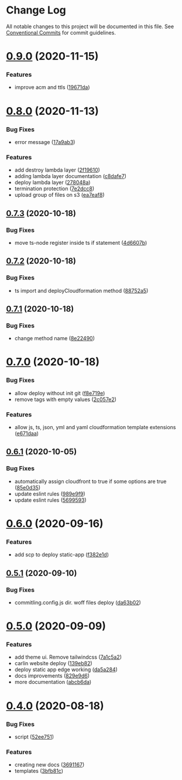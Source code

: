 # Change Log

All notable changes to this project will be documented in this file.
See [Conventional Commits](https://conventionalcommits.org) for commit guidelines.

# [0.9.0](https://github.com/ttoss/carlin/compare/v0.8.0...v0.9.0) (2020-11-15)


### Features

* improve acm and ttls ([19671da](https://github.com/ttoss/carlin/commit/19671daed5c093c4e42af640a9c8c95912fcf4e5))





# [0.8.0](https://github.com/ttoss/carlin/compare/v0.7.3...v0.8.0) (2020-11-13)


### Bug Fixes

* error message ([17a9ab3](https://github.com/ttoss/carlin/commit/17a9ab384d30c0e7b3294308ee93addcbc671f3b))


### Features

* add destroy lambda layer ([2f19610](https://github.com/ttoss/carlin/commit/2f19610c9c2dbb068916cf5c6700a7c3ce0157d2))
* adding lambda layer documentation ([c8dafe7](https://github.com/ttoss/carlin/commit/c8dafe724972ae3e441aaf3113fe5baf21d4e24c))
* deploy lambda layer ([278048a](https://github.com/ttoss/carlin/commit/278048aa3db1fc13c4344503f4b9a2710fdf66a3))
* termination protection ([7e2dcc8](https://github.com/ttoss/carlin/commit/7e2dcc840812858d0b033250a993a77d4cc2a15c))
* upload group of files on s3 ([ea7eaf8](https://github.com/ttoss/carlin/commit/ea7eaf8993467d111211b281f59b152c13028c12))





## [0.7.3](https://github.com/ttoss/carlin/compare/v0.7.2...v0.7.3) (2020-10-18)


### Bug Fixes

* move ts-node register inside ts if statement ([4d6607b](https://github.com/ttoss/carlin/commit/4d6607b8312d5c449e55a3fbcf47d8b94641df6d))





## [0.7.2](https://github.com/ttoss/carlin/compare/v0.7.1...v0.7.2) (2020-10-18)


### Bug Fixes

* ts import and deployCloudformation method ([88752a5](https://github.com/ttoss/carlin/commit/88752a52d2874b1718233e589a00bf25d3c05680))





## [0.7.1](https://github.com/ttoss/carlin/compare/v0.7.0...v0.7.1) (2020-10-18)

### Bug Fixes

- change method name ([8e22490](https://github.com/ttoss/carlin/commit/8e22490c979b9cb9005b7ce2efac4012dd809438))

# [0.7.0](https://github.com/ttoss/carlin/compare/v0.6.1...v0.7.0) (2020-10-18)

### Bug Fixes

- allow deploy without init git ([f8e719e](https://github.com/ttoss/carlin/commit/f8e719ea3cc478b234c6c3b50adb21660adea41d))
- remove tags with empty values ([2c057e2](https://github.com/ttoss/carlin/commit/2c057e2dc5cf27da1c9beca5b357bcf71205187c))

### Features

- allow js, ts, json, yml and yaml cloudformation template extensions ([e671daa](https://github.com/ttoss/carlin/commit/e671daa2b6fc2508a52db28d4cb1f90a49d04166))

## [0.6.1](https://github.com/ttoss/carlin/compare/v0.6.0...v0.6.1) (2020-10-05)

### Bug Fixes

- automatically assign cloudfront to true if some options are true ([85e0d35](https://github.com/ttoss/carlin/commit/85e0d35a38a4a86b4ae453dcc1c51c2e9c4fe399))
- update eslint rules ([989e9f9](https://github.com/ttoss/carlin/commit/989e9f9e10c1c864b2b341103e973d0acf543d1c))
- update eslint rules ([5699593](https://github.com/ttoss/carlin/commit/56995937a859148d282379f2dadf909325dacf13))

# [0.6.0](https://github.com/ttoss/carlin/compare/v0.5.1...v0.6.0) (2020-09-16)

### Features

- add scp to deploy static-app ([f382e1d](https://github.com/ttoss/carlin/commit/f382e1d4a1e9f64e8cd90ce3fe8d79b00915544d))

## [0.5.1](https://github.com/ttoss/carlin/compare/v0.5.0...v0.5.1) (2020-09-10)

### Bug Fixes

- commitling.config.js dir. woff files deploy ([da63b02](https://github.com/ttoss/carlin/commit/da63b026b466e454509273d07e5a9d7e8286f424))

# [0.5.0](https://github.com/ttoss/carlin/compare/v0.4.0...v0.5.0) (2020-09-09)

### Features

- add theme ui. Remove tailwindcss ([7a1c5a2](https://github.com/ttoss/carlin/commit/7a1c5a27d8bc2d43a98b28b1512a6ca783485f75))
- carlin website deploy ([139eb82](https://github.com/ttoss/carlin/commit/139eb82337286c12e6d0717914905538ea5c34a0))
- deploy static app edge working ([da5a284](https://github.com/ttoss/carlin/commit/da5a284731d47e3b12f90e45abe9be90933a4c88))
- docs improvements ([829e9d6](https://github.com/ttoss/carlin/commit/829e9d6ad48111a35be6350f44e09fcfc06837c5))
- more documentation ([abcb6da](https://github.com/ttoss/carlin/commit/abcb6da79afed0989214741c152e3e4264b406bd))

# [0.4.0](https://github.com/ttoss/carlin/compare/v0.3.3...v0.4.0) (2020-08-18)

### Bug Fixes

- script ([52ee751](https://github.com/ttoss/carlin/commit/52ee751610b45528f0a4e98c369ce92d626224ec))

### Features

- creating new docs ([3691167](https://github.com/ttoss/carlin/commit/36911673ecb104d23875253651a11780a04c0bf2))
- templates ([3bfb81c](https://github.com/ttoss/carlin/commit/3bfb81c5f4e5613765429ccadd0cecc128c16d74))
